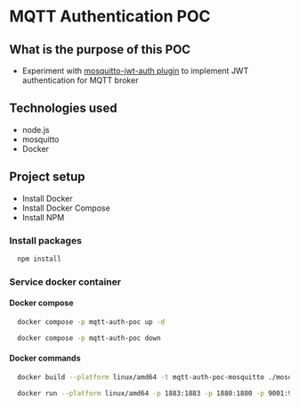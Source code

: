 # MQTT Authentication POC

## What is the purpose of this POC
- Experiment with [mosquitto-jwt-auth plugin](https://github.com/wiomoc/mosquitto-jwt-auth) to implement JWT authentication for MQTT broker

## Technologies used
- node.js
- mosquitto
- Docker

## Project setup
- Install Docker
- Install Docker Compose
- Install NPM

### Install packages

```bash
  npm install
```

### Service docker container

#### Docker compose

```bash
  docker compose -p mqtt-auth-poc up -d
```
```bash
  docker compose -p mqtt-auth-poc down
```

#### Docker commands

```bash
  docker build --platform linux/amd64 -t mqtt-auth-poc-mosquitto ./mosquitto/dockerfile/Dockerfile
```

```bash
  docker run --platform linux/amd64 -p 1883:1883 -p 1880:1880 -p 9001:9001 -v ./mosquitto/mosquitto.conf:/mosquitto/config/mosquitto.conf -v ./mosquitto/jwt_auth.so:/mosquitto/jwt_auth.so -v ./mosquitto/secrets/jwtRS256.der.pub:/mosquitto/secrets/jwtRS256.der.pub mqtt-auth-poc-mosquitto
```
